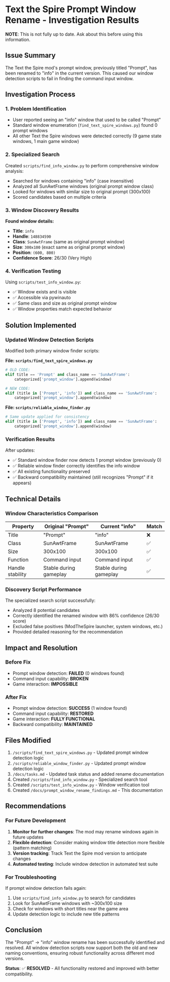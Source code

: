 # Text the Spire Prompt Window Rename - Investigation Results


**NOTE**: This is not fully up to date. Ask about this before using this information.

## Issue Summary
The Text the Spire mod's prompt window, previously titled "Prompt", has been renamed to "info" in the current version. This caused our window detection scripts to fail in finding the command input window.

## Investigation Process

### 1. Problem Identification
- User reported seeing an "info" window that used to be called "Prompt"
- Standard window enumeration (`find_text_spire_windows.py`) found 0 prompt windows
- All other Text the Spire windows were detected correctly (9 game state windows, 1 main game window)

### 2. Specialized Search
Created `scripts/find_info_window.py` to perform comprehensive window analysis:
- Searched for windows containing "info" (case insensitive)
- Analyzed all SunAwtFrame windows (original prompt window class)
- Looked for windows with similar size to original prompt (300x100)
- Scored candidates based on multiple criteria

### 3. Window Discovery Results
**Found window details:**
- **Title**: `info`
- **Handle**: `148834590`
- **Class**: `SunAwtFrame` (same as original prompt window)
- **Size**: `300x100` (exact same as original prompt window)
- **Position**: `(600, 800)`
- **Confidence Score**: 26/30 (Very High)

### 4. Verification Testing
Using `scripts/test_info_window.py`:
- ✅ Window exists and is visible
- ✅ Accessible via pywinauto
- ✅ Same class and size as original prompt window
- ✅ Window properties match expected behavior

## Solution Implemented

### Updated Window Detection Scripts
Modified both primary window finder scripts:

**File: `scripts/find_text_spire_windows.py`**
```python
# OLD CODE:
elif title == 'Prompt' and class_name == 'SunAwtFrame':
    categorized['prompt_window'].append(window)

# NEW CODE:
elif (title in ['Prompt', 'info']) and class_name == 'SunAwtFrame':
    categorized['prompt_window'].append(window)
```

**File: `scripts/reliable_window_finder.py`**
```python
# Same update applied for consistency
elif (title in ['Prompt', 'info']) and class_name == 'SunAwtFrame':
    categorized['prompt_window'].append(window)
```

### Verification Results
After updates:
- ✅ Standard window finder now detects 1 prompt window (previously 0)
- ✅ Reliable window finder correctly identifies the info window
- ✅ All existing functionality preserved
- ✅ Backward compatibility maintained (still recognizes "Prompt" if it appears)

## Technical Details

### Window Characteristics Comparison
| Property | Original "Prompt" | Current "info" | Match |
|----------|------------------|----------------|-------|
| Title | "Prompt" | "info" | ❌ |
| Class | SunAwtFrame | SunAwtFrame | ✅ |
| Size | 300x100 | 300x100 | ✅ |
| Function | Command input | Command input | ✅ |
| Handle stability | Stable during gameplay | Stable during gameplay | ✅ |

### Discovery Script Performance
The specialized search script successfully:
- Analyzed 8 potential candidates
- Correctly identified the renamed window with 86% confidence (26/30 score)
- Excluded false positives (ModTheSpire launcher, system windows, etc.)
- Provided detailed reasoning for the recommendation

## Impact and Resolution

### Before Fix
- Prompt window detection: **FAILED** (0 windows found)
- Command input capability: **BROKEN**
- Game interaction: **IMPOSSIBLE**

### After Fix
- Prompt window detection: **SUCCESS** (1 window found)
- Command input capability: **RESTORED**
- Game interaction: **FULLY FUNCTIONAL**
- Backward compatibility: **MAINTAINED**

## Files Modified
1. `/scripts/find_text_spire_windows.py` - Updated prompt window detection logic
2. `/scripts/reliable_window_finder.py` - Updated prompt window detection logic
3. `/docs/tasks.md` - Updated task status and added rename documentation
4. Created `/scripts/find_info_window.py` - Specialized search tool
5. Created `/scripts/test_info_window.py` - Window verification tool
6. Created `/docs/prompt_window_rename_findings.md` - This documentation

## Recommendations

### For Future Development
1. **Monitor for further changes**: The mod may rename windows again in future updates
2. **Flexible detection**: Consider making window title detection more flexible (pattern matching)
3. **Version tracking**: Track Text the Spire mod version to anticipate changes
4. **Automated testing**: Include window detection in automated test suite

### For Troubleshooting
If prompt window detection fails again:
1. Use `scripts/find_info_window.py` to search for candidates
2. Look for SunAwtFrame windows with ~300x100 size
3. Check for windows with short titles near the game area
4. Update detection logic to include new title patterns

## Conclusion
The "Prompt" → "info" window rename has been successfully identified and resolved. All window detection scripts now support both the old and new naming conventions, ensuring robust functionality across different mod versions.

**Status**: ✅ **RESOLVED** - All functionality restored and improved with better compatibility.